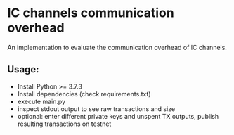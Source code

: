 # IC channels communication overhead

An implementation to evaluate the communication overhead of IC channels.

## Usage:

- Install Python >= 3.7.3
- Install dependencies (check requirements.txt)
- execute main.py
- inspect stdout output to see raw transactions and size
- optional: enter different private keys and unspent TX outputs, publish resulting transactions on testnet